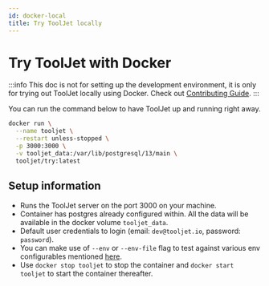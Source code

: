 ```yaml
---
id: docker-local
title: Try ToolJet locally
---
```


# Try ToolJet with Docker

:::info
This doc is not for setting up the development environment, it is only for trying out ToolJet locally using Docker. Check out [Contributing Guide](/docs/category/contributing-guide).
:::

You can run the command below to have ToolJet up and running right away.

```bash
docker run \
  --name tooljet \
  --restart unless-stopped \
  -p 3000:3000 \
  -v tooljet_data:/var/lib/postgresql/13/main \
  tooljet/try:latest
```

## Setup information

- Runs the ToolJet server on the port 3000 on your machine.
- Container has postgres already configured within. All the data will be available in the docker volume `tooljet_data`.
- Default user credentials to login (email: `dev@tooljet.io`, password: `password`).
- You can make use of `--env` or `--env-file` flag to test against various env configurables mentioned [here](https://docs.tooljet.com/docs/setup/env-vars).
- Use `docker stop tooljet` to stop the container and `docker start tooljet` to start the container thereafter.
